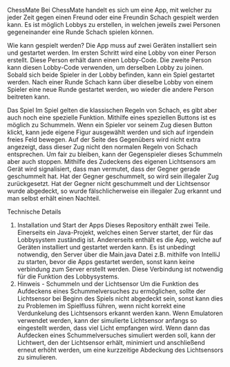 C h e s s M a t e 
Bei ChessMate handelt es sich um eine App, mit welcher zu jeder Zeit gegen einen Freund oder eine Freundin Schach gespielt werden kann. 
Es ist möglich Lobbys zu erstellen, in welchen jeweils zwei Personen gegeneinander eine Runde Schach spielen können. 

Wie kann gespielt werden? 
Die App muss auf zwei Geräten installiert sein und gestartet werden. Im ersten Schritt wird eine Lobby von einer Person erstellt. Diese Person erhält dann einen Lobby-Code. Die zweite Person kann diesen Lobby-Code verwenden, um derselben Lobby zu joinen. Sobald sich beide Spieler in der Lobby befinden, kann ein Spiel gestartet werden. Nach einer Runde Schach kann über dieselbe Lobby von einem Spieler eine neue Runde gestartet werden, wo wieder die andere Person beitreten kann. 

Das Spiel
Im Spiel gelten die klassischen Regeln von Schach, es gibt aber auch noch eine spezielle Funktion. Mithilfe eines speziellen Buttons ist es möglich zu Schummeln. Wenn ein Spieler vor seinem Zug diesen Button klickt, kann jede eigene Figur ausgewählt werden und sich auf irgendein freies Feld bewegen. Auf der Seite des Gegenübers wird nicht extra angezeigt, dass dieser Zug nicht den normalen Regeln von Schach entsprechen. 
Um fair zu bleiben, kann der Gegenspieler dieses Schummeln aber auch stoppen. Mithilfe des Zudeckens des eigenen Lichtsensors am Gerät wird signalisiert, dass man vermutet, dass der Gegner gerade geschummelt hat. Hat der Gegner geschummelt, so wird sein illegaler Zug zurückgesetzt. Hat der Gegner nicht geschummelt und der Lichtsensor wurde abgedeckt, so wurde fälschlicherweise ein illegaler Zug erkannt und man selbst erhält einen Nachteil. 

Technische Details
  1. Installation und Start der Apps
     Dieses Repository enthält zwei Teile. Einerseits ein Java-Projekt, welches einen Server startet, der für das Lobbysystem zuständig ist. Andererseits enthält es               die App, welche auf Geräten installiert und gestartet werden kann.
     Es ist unbedingt notwendig, den Server über die Main.java Datei z.B. mithilfe von IntelliJ zu starten, bevor die Apps gestartet werden, sonst kann keine verbindung zum       Server erstellt werden. Diese Verbindung ist notwendig für die Funktion des Lobbysystems.  
  2. Hinweis - Schummeln und der Lichtsensor
     Um die Funktion des Aufdeckens eines Schummelversuches zu ermöglichen, sollte der Lichtsensor bei Beginn des Spiels nicht abgedeckt sein, sonst kann dies zu Problemen       im Spielfluss führen, wenn nicht korrekt eine Verdunkelung des Lichtsensors erkannt werden kann. Wenn Emulatoren verwendet werden, kann der simulierte Lichtsensor            anfangs so eingestellt werden, dass viel Licht empfangen wird. Wenn dann das Aufdecken eines Schummelversuches simuliert werden soll, kann der Lichtwert, den der             Lichtsensor erhält, minimiert und anschließend erneut erhöht werden, um eine kurzzeitige Abdeckung des Lichtsensors zu simulieren. 


